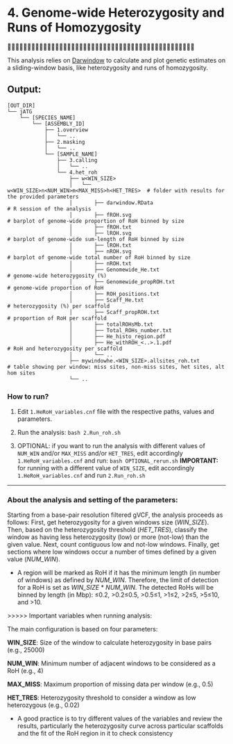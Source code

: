 # 4. Genome-wide Heterozygosity and Runs of Homozygosity
🧬🏃‍♀️🧬🏃🧬🏃‍♂️🧬🏃‍♀️🧬🏃🧬🏃‍♂️🧬🏃‍♀️🧬🏃🧬🏃‍♂️🧬🏃‍♀️🧬🏃🧬🏃‍♂️🧬🏃‍♀️🧬🏃🧬🏃‍♂️🧬🧬🏃‍♀️🧬🏃🧬

This analysis relies on [Darwindow](https://github.com/mennodejong1986/Darwindow/tree/main) to calculate and plot genetic estimates on a sliding-window basis, like heterozygosity and runs of homozygosity.

## Output:
```
[OUT_DIR]
└── jATG
    └── [SPECIES_NAME]
        └── [ASSEMBLY_ID]
            ├── 1.overview
            │   └── ..
            ├── 2.masking
            │   └── ..
            └── [SAMPLE_NAME]
                ├── 3.calling
                │   └── ..
                └── 4.het_roh
                    ├── w<WIN_SIZE>
                    │   └── w<WIN_SIZE>n<NUM_WIN>m<MAX_MISS>h<HET_TRES>  # folder with results for the provided parameters
                    │       ├── darwindow.RData                          # R session of the analysis
                    │       ├── fROH.svg                                 # barplot of genome-wide proportion of RoH binned by size
                    │       ├── fROH.txt                                 
                    │       ├── lROH.svg                                 # barplot of genome-wide sum-length of RoH binned by size
                    │       ├── lROH.txt                                 
                    │       ├── nROH.svg                                 # barplot of genome-wide total number of RoH binned by size
                    │       ├── nROH.txt                                 
                    │       ├── Genomewide_He.txt                        # genome-wide heterozygosity (%)
                    │       ├── Genomewide_propROH.txt                   # genome-wide proportion of RoH
                    │       ├── ROH_positions.txt                        
                    │       ├── Scaff_He.txt                             # heterozygosity (%) per scaffold
                    │       ├── Scaff_propROH.txt                        # proportion of RoH per scaffold
                    │       ├── totalROHsMb.txt                           
                    │       ├── Total_ROHs_number.txt                    
                    │       ├── He_histo_region.pdf                      
                    │       ├── He_withROH_<..>.1.pdf                    # RoH and heterozygosity per scaffold
                    │       └── ..
                    ├── mywindowhe.<WIN_SIZE>.allsites_roh.txt           # table showing per window: miss sites, non-miss sites, het sites, alt hom sites
                    └── ..

```

### How to run?

1) Edit `1.HeRoH_variables.cnf` file with the respective paths, values and parameters.

2) Run the analysis: `bash 2.Run_roh.sh`

3) OPTIONAL: if you want to run the analysis with different values of `NUM_WIN` and/or `MAX_MISS` and/or `HET_TRES`, edit accordingly `1.HeRoH_variables.cnf` and run: `bash OPTIONAL_rerun.sh`
   **IMPORTANT:** for running with a different value of `WIN_SIZE`, edit accordingly `1.HeRoH_variables.cnf` and run `2.Run_roh.sh`

---
### About the analysis and setting of the parameters:

Starting from a base-pair resolution filtered gVCF, the analysis proceeds as follows: First, get heterozygosity for a given windows size (*WIN_SIZE*). Then, based on the heterozygosity threshold (*HET_TRES*), classify the window as having less heterozygosity (low) or more (not-low) than the given value. Next, count contiguous low and not-low windows. Finally, get sections where low windows occur a number of times defined by a given value (*NUM_WIN*).

* A region will be marked as RoH if it has the minimum length (in number of windows) as defined by *NUM_WIN*. Therefore, the limit of detection for a RoH is set as *WIN_SIZE* * *NUM_WIN*. The detected RoHs will be binned by length (in Mbp): ≤0.2, >0.2≤0.5, >0.5≤1, >1≤2, >2≤5, >5≤10, and >10.

\>\>\>\>\> Important variables when running analysis:

The main configuration is based on four parameters:

**WIN_SIZE**: Size of the window to calculate heterozygosity in base pairs (e.g., 25000)

**NUM_WIN**: Minimum number of adjacent windows to be considered as a RoH (e.g., 4)

**MAX_MISS**: Maximum proportion of missing data per window (e.g., 0.5)

**HET_TRES**: Heterozygosity threshold to consider a window as low heterozygous (e.g., 0.02)

*  A good practice is to try different values of the variables and review the results, particularly the heterozygosity curve across particular scaffolds and the fit of the RoH region in it to check consistency
